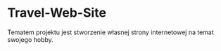 # Travel-Web-Site
Tematem projektu jest stworzenie własnej strony internetowej na temat swojego hobby. 
